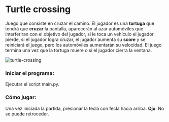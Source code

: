 # Turtle crossing

Juego que consiste en cruzar el camino. El jugador es una **tortuga** que tendrá que **cruzar** la pantalla, aparecerán al azar automóviles que interferiran con el objetivo del jugador, 
si le toca un vehículo el jugador pierde, si el jugador logra cruzar, el jugador aumenta su **score** y se reiniciará el juego, pero los automóviles aumentarán su velocidad. El juego termina
una vez que la tortuga muere o si el jugador cierra la ventana.

![turtle-crossing](https://github.com/Felipe-MunozCastillo/turtle-crossing-python/assets/147751822/386903fb-4a02-412f-ae28-3cc901cfde05)

### **Iniciar el programa:**
Ejecutar el script main.py.

### **Cómo jugar:**
Una vez iniciada la partida, presionar la tecla con fecla hacia arriba. **Ojo**: No se puede retroceder.
